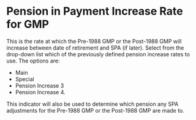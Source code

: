 # Pension in Payment Increase Rate for GMP

This is the rate at which the Pre-1988 GMP or the Post-1988 GMP will
increase between date of retirement and SPA (if later). Select from the
drop-down list which of the previously defined pension increase rates to
use. The options are:

-   Main
-   Special
-   Pension Increase 3
-   Pension Increase 4.

This indicator will also be used to determine which pension any SPA
adjustments for the Pre-1988 GMP or the Post-1988 GMP are made to.

